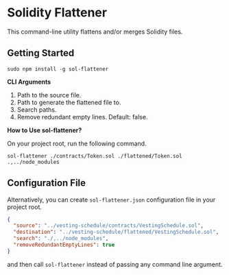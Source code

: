 # Solidity Flattener

This command-line utility flattens and/or merges Solidity files.


## Getting Started

```npm
sudo npm install -g sol-flattener
```

**CLI Arguments**

1. Path to the source file.
2. Path to generate the flattened file to.
3. Search paths.
4. Remove redundant empty lines. Default: false.


**How to Use sol-flattener?**

On your project root, run the following command.

```npm
sol-flattener ./contracts/Token.sol ./flattened/Token.sol .,../node_modules
```


## Configuration File

Alternatively, you can create `sol-flattener.json` configuration file in your project root.

```json
{
  "source": "../vesting-schedule/contracts/VestingSchedule.sol",
  "destination": "../vesting-schedule/flattened/VestingSchedule.sol",
  "search": "./,../node_modules",
  "removeRedundantEmptyLines": true
}
```

and then call `sol-flattener` instead of passing any command line argument.
